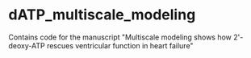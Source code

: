 # dATP_multiscale_modeling
Contains code for the manuscript "Multiscale modeling shows how 2'-deoxy-ATP rescues ventricular function in heart failure"

